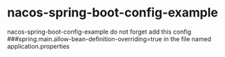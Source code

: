 # nacos-spring-boot-config-example
nacos-spring-boot-config-example
do not forget add this config
###spring.main.allow-bean-definition-overriding=true
in the file named application.properties

